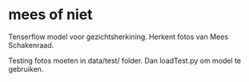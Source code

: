 # mees of niet

Tenserflow model voor gezichtsherkining.
Herkent fotos van Mees Schakenraad.

Testing fotos moeten in data/test/ folder. Dan loadTest.py om model te gebruiken.
